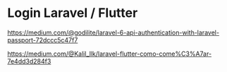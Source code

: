 # Login Laravel / Flutter

https://medium.com/@godilite/laravel-6-api-authentication-with-laravel-passport-72dccc5c47f7

https://medium.com/@Kalil_llk/laravel-flutter-como-come%C3%A7ar-7e4dd3d284f3